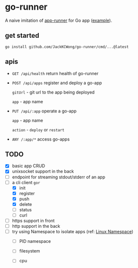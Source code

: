 # go-runner

A naive imitation of [app-runner](https://github.com/danielflower/app-runner) for Go app ([example](https://github.com/JackKCWong/go-runner-hello-world)).

## get started

```
go install github.com/JackKCWong/go-runner/cmd/...@latest
```

## apis 

* `GET /api/health` return health of go-runner
  
* `POST /api/apps` register and deploy a go-app
  
    `gitUrl` - git url to the app being deployed
  
    `app` - app name
  
* `PUT /api/:app` operate a go-app
  
    `app` - app name
  
    `action` - `deploy` or `restart`

* `ANY /:app/*` access go-apps


## TODO

* [x] basic app CRUD
* [x] unixsocket support in the back
* [ ] endpoint for streaming stdout/stderr of an app 
* [ ] a cli client `gor`
    * [x] init
    * [x] register
    * [x] push
    * [x] delete
    * [ ] status
    * [ ] curl
* [ ] https support in front
* [ ] http support in the back
* [ ] try using Namespace to isolate apps (ref: [Linux Namespace](https://medium.com/@teddyking/linux-namespaces-850489d3ccf))
    * [ ] PID namespace
    * [ ] filesystem
    * [ ] cpu
  
